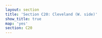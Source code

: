 ```yaml
---
layout: section
title: 'Section C20: Cleveland (W. side)'
show_title: true
map: 'yes'
section: C20
---
```

